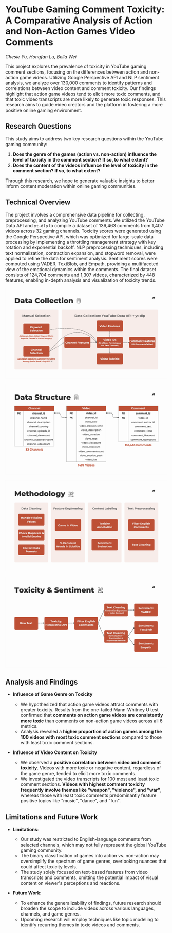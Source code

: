 # YouTube Gaming Comment Toxicity: A Comparative Analysis of Action and Non-Action Games Video Comments

_Chesie Yu, Hongfan Lu, Bella Wei_  

This project explores the prevalence of toxicity in YouTube gaming comment sections, focusing on the differences between action and non-action game videos. Utilizing Google Perspective API and NLP sentiment analysis, we analyze over 130,000 comments to identify patterns and correlations between video content and comment toxicity. Our findings highlight that action game videos tend to elicit more toxic comments, and that toxic video transcripts are more likely to generate toxic responses.  This research aims to guide video creators and the platform in fostering a more positive online gaming environment.  


## Research Questions

This study aims to address two key research questions within the YouTube gaming community:

1. **Does the genre of the games (action vs. non-action) influence the level of toxicity in the comment section?  If so, to what extent?**
2. **Does the content of the videos influence the level of toxicity in the comment section?  If so, to what extent?**

Through this research, we hope to generate valuable insights to better inform content moderation within online gaming communities.  


## Technical Overview

The project involves a comprehensive data pipeline for collecting, preprocessing, and analyzing YouTube comments. We utilized the YouTube Data API and `yt-dlp` to compile a dataset of 136,463 comments from 1,407 videos across 32 gaming channels. Toxicity scores were generated using the Google Perspective API, which was optimized for large-scale data processing by implementing a throttling management strategy with key rotation and exponential backoff. NLP preprocessing techniques, including text normalization, contraction expansion, and stopword removal, were applied to refine the data for sentiment analysis. Sentiment scores were computed using VADER, TextBlob, and Empath, providing a multifaceted view of the emotional dynamics within the comments. The final dataset consists of 124,704 comments and 1,307 videos, characterized by 448 features, enabling in-depth analysis and visualization of toxicity trends.

![Data Collection](./assets/readme/01-data-collection.png)

![Data Structure](./assets/readme/02-data-structure.png)

![Methodology](./assets/readme/03-methodology.png)

![Toxicity & Sentiment](./assets/readme/04-toxicity-and-sentiment.png)


## Analysis and Findings

- **Influence of Game Genre on Toxicity**
    - We hypothesized that action game videos attract comments with greater toxicity.  Results from the one-tailed Mann-Whitney U test confirmed that **comments on action game videos are consistently more toxic** than comments on non-action game videos across all 6 metrics.  
    - Analysis revealed a **higher proportion of action games among the 100 videos with most toxic comment sections** compared to those with least toxic comment sections.  

- **Influence of Video Content on Toxicity**
    - We observed a **positive correlation between video and comment toxicity**.  Videos with more toxic or negative content, regardless of the game genre, tended to elicit more toxic comments. 
    - We investigated the video transcripts for 100 most and least toxic comment sections.  **Videos with highest comment toxicity frequently involve themes like "weapon", "violence", and "war"**, whereas those with least toxic comments predominantly feature positive topics like "music", "dance", and "fun".  


## Limitations and Future Work

- **Limitations**: 
    - Our study was restricted to English-language comments from selected channels, which may not fully represent the global YouTube gaming community.  
    - The binary classification of games into action vs. non-action may oversimplify the spectrum of game genres, overlooking nuances that could affect toxicity levels.  
    - The study solely focused on text-based features from video transcripts and comments, omitting the potential impact of visual content on viewer's perceptions and reactions.  

- **Future Work**: 
    - To enhance the generalizability of findings, future research should broaden the scope to include videos across various languages, channels, and game genres.  
    - Upcoming research will employ techniques like topic modeling to identify recurring themes in toxic videos and comments.  